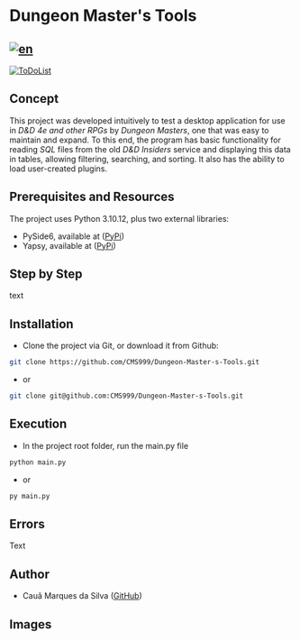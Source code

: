 # Dungeon Master's Tools
[![en](https://img.shields.io/badge/lang-pt--br-green)](README.md)
---
[![ToDoList](https://img.shields.io/badge/Go%20To-To--Do%20List-blue)](ToDo-en.md)

## Concept
This project was developed intuitively to test a desktop application for use in *D&D 4e and other RPGs* by *Dungeon Masters*, one that was easy to maintain and expand. To this end, the program has basic functionality for reading *SQL* files from the old *D&D Insiders* service and displaying this data in tables, allowing filtering, searching, and sorting. It also has the ability to load user-created plugins.

## Prerequisites and Resources
The project uses Python 3.10.12, plus two external libraries:
- PySide6, available at ([PyPi](https://pypi.org/project/PySide6/))
- Yapsy, available at ([PyPi](https://pypi.org/project/Yapsy/))

## Step by Step
text

## Installation
- Clone the project via Git, or download it from Github:
``` bash
git clone https://github.com/CMS999/Dungeon-Master-s-Tools.git
```
- or
``` bash
git clone git@github.com:CMS999/Dungeon-Master-s-Tools.git
```

## Execution
- In the project root folder, run the main.py file
``` bash
python main.py
```
- or
``` bash
py main.py
```
## Errors
Text

## Author
- Cauã Marques da Silva ([GitHub](https://github.com/CMS999))

## Images